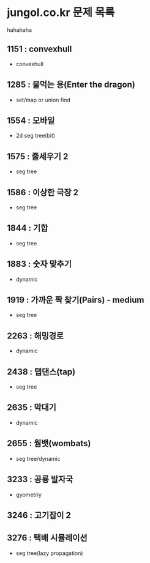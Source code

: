 # jungol.co.kr 문제 목록

hahahaha

## 1151 : convexhull
- convexhull

## 1285 : 물먹는 용(Enter the dragon)
- set/map or union find

## 1554 : 모바일
- 2d seg tree(bit)

## 1575 : 줄세우기 2
- seg tree

## 1586 : 이상한 극장 2
- seg tree

## 1844 : 기합
- seg tree

## 1883 : 숫자 맞추기
- dynamic

## 1919 : 가까운 짝 찾기(Pairs) - medium
- seg tree

## 2263 : 해밍경로
- dynamic

## 2438 : 탭댄스(tap)
- seg tree

## 2635 : 막대기
- dynamic

## 2655 : 웜뱃(wombats)
- seg tree/dynamic

## 3233 : 공룡 발자국
- gyometriy

## 3246 : 고기잡이 2

## 3276 : 택배 시뮬레이션
- seg tree(lazy propagation)
